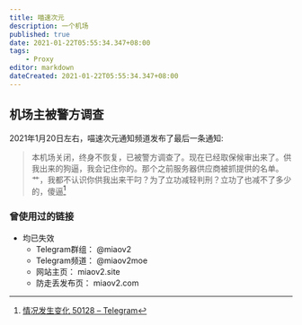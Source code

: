 ```yaml
---
title: 喵速次元
description: 一个机场
published: true
date: 2021-01-22T05:55:34.347+08:00
tags:
    - Proxy
editor: markdown
dateCreated: 2021-01-22T05:55:34.347+08:00
---
```


## 机场主被警方调查

2021年1月20日左右，喵速次元通知频道发布了最后一条通知:

> 本机场关闭，终身不恢复，已被警方调查了。现在已经取保候审出来了。供我出来的狗逼，我会记住你的。那个之前服务器供应商被抓提供的名单。艹，我都不认识你供我出来干叼？为了立功减轻判刑？立功了也减不了多少的，傻逼[^miao_lw]

[^miao_lw]: [情况发生变化 50128 – Telegram](https://web.archive.org/web/20210122043110/https://t.me/s/status_is_changing/50128)

### 曾使用过的链接

+ 均已失效
    + Telegram群组： @miaov2
    + Telegram频道： @miaov2moe
    + 网站主页： miaov2.site
    + 防走丢发布页： miaov2.com
